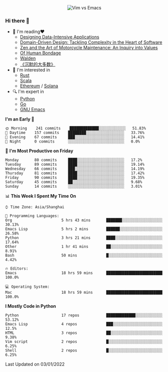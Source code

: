 <p align="center">
    <img src="https://gist.githubusercontent.com/coldnight/e696baffb094e71c96cb302118878eae/raw/40ea5053a6f66cc65f90f437e4173497da225958/banner.gif" alt="Vim vs Emacs" />
</p>

### Hi there 👋

- 📖 I'm reading❤️
    + [Designing Data-Intensive Applications](https://www.oreilly.com/library/view/designing-data-intensive-applications/9781491903063/)
    + [Domain-Driven Design: Tackling Complexity in the Heart of Software](https://www.dddcommunity.org/book/evans_2003/)
    + [Zen and the Art of Motorcycle Maintenance: An Inquiry into Values](https://en.wikipedia.org/wiki/Zen_and_the_Art_of_Motorcycle_Maintenance)
    + [Of Human Bondage](https://en.wikipedia.org/wiki/Of_Human_Bondage)
    + [Walden](https://en.wikipedia.org/wiki/Walden)
    + [《沉默的大多数》](https://en.wikipedia.org/wiki/Silent_majority)
- 🌱 I'm interested in
    + [Rust](https://www.rust-lang.org/)
    + [Scala](https://www.scala-lang.org/)
    + [Ethereum](https://ethereum.org/en/) / [Solana](https://solana.com/)
- 🔍 I'm expert in
    + [Python](https://www.python.org/)
    + [Go](https://go.dev/)
    + [GNU Emacs](https://www.gnu.org/software/emacs/)

<!--START_SECTION:waka-->
**I'm an Early 🐤** 

```text
🌞 Morning    241 commits    █████████████░░░░░░░░░░░░   51.83% 
🌆 Daytime    157 commits    ████████░░░░░░░░░░░░░░░░░   33.76% 
🌃 Evening    67 commits     ███░░░░░░░░░░░░░░░░░░░░░░   14.41% 
🌙 Night      0 commits      ░░░░░░░░░░░░░░░░░░░░░░░░░   0.0%

```
📅 **I'm Most Productive on Friday** 

```text
Monday       80 commits     ████░░░░░░░░░░░░░░░░░░░░░   17.2% 
Tuesday      89 commits     ████░░░░░░░░░░░░░░░░░░░░░   19.14% 
Wednesday    66 commits     ███░░░░░░░░░░░░░░░░░░░░░░   14.19% 
Thursday     81 commits     ████░░░░░░░░░░░░░░░░░░░░░   17.42% 
Friday       90 commits     ████░░░░░░░░░░░░░░░░░░░░░   19.35% 
Saturday     45 commits     ██░░░░░░░░░░░░░░░░░░░░░░░   9.68% 
Sunday       14 commits     ░░░░░░░░░░░░░░░░░░░░░░░░░   3.01%

```


📊 **This Week I Spent My Time On** 

```text
⌚︎ Time Zone: Asia/Shanghai

💬 Programming Languages: 
Org                      5 hrs 43 mins       ███████░░░░░░░░░░░░░░░░░░   30.13% 
Emacs Lisp               5 hrs 2 mins        ██████░░░░░░░░░░░░░░░░░░░   26.58% 
Python                   3 hrs 21 mins       ████░░░░░░░░░░░░░░░░░░░░░   17.64% 
Other                    1 hr 41 mins        ██░░░░░░░░░░░░░░░░░░░░░░░   8.91% 
Bash                     50 mins             █░░░░░░░░░░░░░░░░░░░░░░░░   4.42%

🔥 Editors: 
Emacs                    18 hrs 59 mins      █████████████████████████   100.0%

💻 Operating System: 
Mac                      18 hrs 59 mins      █████████████████████████   100.0%

```

**I Mostly Code in Python** 

```text
Python                   17 repos            █████████████░░░░░░░░░░░░   53.12% 
Emacs Lisp               4 repos             ███░░░░░░░░░░░░░░░░░░░░░░   12.5% 
HTML                     3 repos             ██░░░░░░░░░░░░░░░░░░░░░░░   9.38% 
Vim script               2 repos             █░░░░░░░░░░░░░░░░░░░░░░░░   6.25% 
Shell                    2 repos             █░░░░░░░░░░░░░░░░░░░░░░░░   6.25%

```



 Last Updated on 03/01/2022
<!--END_SECTION:waka-->
